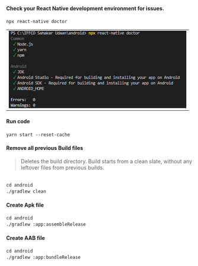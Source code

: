 #### Check your React Native development environment for issues.

 ```html
npx react-native doctor
```
 
<table>
  <tr>
    <td >
    <img src="/react-native-doctor.png" alt="react-native-doctor"  />
    </td>
  </tr>
</table>


#### Run code

 ```html
yarn start --reset-cache
```




####  Remove all previous Build files

>Deletes the build directory. Build starts from a clean slate, without any leftover files from previous builds.
 
  ```html

cd android
./gradlew clean
```



####  Create Apk file


  ```html
cd android
./gradlew :app:assembleRelease
```


####  Create AAB file


 ```html
cd android
./gradlew :app:bundleRelease
```
